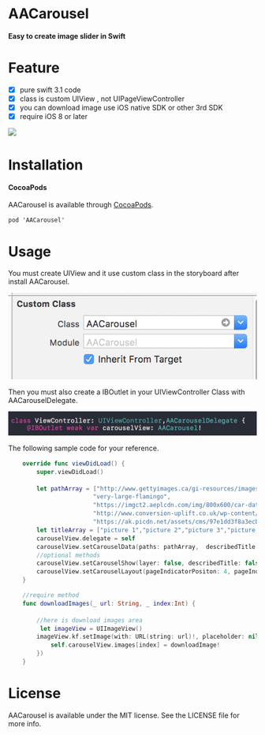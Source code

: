 # AACarousel

#### Easy to create image slider in Swift


# Feature

- [x] pure swift 3.1 code
- [x] class is custom UIView , not UIPageViewController
- [x] you can download image use iOS native SDK or other 3rd SDK 
- [x] require iOS 8 or later

![](./sampleImage/imageSlider.gif)


# Installation

#### CocoaPods

AACarousel is available through [CocoaPods](http://cocoapods.org).

    pod 'AACarousel'

# Usage

You must create UIView and it use custom class in the storyboard after install AACarousel.

![](./sampleImage/customClass.png)

Then you must also create a IBOutlet in your UIViewController Class with AACarouselDelegate.

![](./sampleImage/IBOutlet.png)

The following sample code for your reference.

```swift
    override func viewDidLoad() {
        super.viewDidLoad()
     
        let pathArray = ["http://www.gettyimages.ca/gi-resources/images/Embed/new/embed2.jpg",
                        "very-large-flamingo",
                        "https://imgct2.aeplcdn.com/img/800x600/car-data/big/honda-amaze-image-12749.png",
                        "http://www.conversion-uplift.co.uk/wp-content/uploads/2016/09/Lamborghini-Huracan-Image-672x372.jpg",
                        "https://ak.picdn.net/assets/cms/97e1dd3f8a3ecb81356fe754a1a113f31b6dbfd4-stock-photo-photo-of-a-common-kingfisher-alcedo-atthis-adult-male-perched-on-a-lichen-covered-branch-107647640.jpg"]
        let titleArray = ["picture 1","picture 2","picture 3","picture 4","picture 5"]
        carouselView.delegate = self
        carouselView.setCarouselData(paths: pathArray,  describedTitle: titleArray, isAutoScroll: true, timer: 5.0, defaultImage: "defaultImage")
        //optional methods
        carouselView.setCarouselShow(layer: false, describedTitle: false, pageIndicator: false)
        carouselView.setCarouselLayout(pageIndicatorPositon: 4, pageIndicatorColor: nil, describedTitleColor: nil, layerColor: nil)
    }
```

```swift
    //require method
    func downloadImages(_ url: String, _ index:Int) {
        
        //here is download images area
         let imageView = UIImageView()
        imageView.kf.setImage(with: URL(string: url)!, placeholder: nil, options: [.transition(.fade(0))], progressBlock: nil, completionHandler: { (downloadImage, error, cacheType, url) in
            self.carouselView.images[index] = downloadImage!
        })
    }
```

# License

AACarousel is available under the MIT license. See the LICENSE file for more info.
